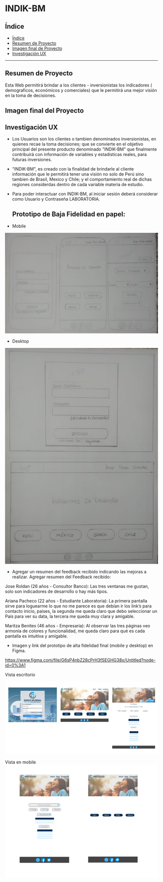 # INDIK-BM

## Índice

- [Índice](#índice)
- [Resumen de Proyecto](#preámbulo)
- [Imagen final de Proyecto](#objetivos-de-aprendizaje)
- [Investigación UX](#consideraciones-generales)

***

## Resumen de Proyecto

Esta Web permitirá brindar a los clientes - inversionistas los indicadores ( demograficos,
económicos y comerciales) que le permitirá una mejor visión en la toma de decisiones.

## Imagen final del Proyecto



## Investigación UX

  - Los Usuarios son los clientes o tambien denominados inversionistas, en quienes recae la toma decisiones; que se convierte en el objetivo principal del presente producto denominado "INDIK-BM" que finalmente contribuirá  con información de variables y estadisticas reales, para futuras inversiones.

  - "INDIK-BM", es creado con la finalidad de brindarle al cliente información  que le permitirá tener una visión no solo de Perú sino tambien de Brasil, Mexico y Chile; y el comportamiento real de dichas regiones considerdas dentro de cada variable materia de estudio.

  - Para poder interactuar con INDIK-BM, al iniciar sesión deberá considerar como Usuario y Contraseña LABORATORIA.

    ## Prototipo de Baja Fidelidad en papel:
  
  - Mobile 

  ![Prototipo en papel](imagenes/celular.jpg "Prototipo en papel")

  - Desktop

  ![Prototipo en papel](imagenes/desktop.jpg "Prototipo en papel")

  - Agregar un resumen del feedback recibido indicando las mejoras a realizar.
  Agregar resumen del Feedback recibido:

  Jose Roldan (26 años - Consultor Banco): Las tres ventanas me gustan, solo son indicadores de desarrollo o hay más tipos.

  Ariana Pacheco (22 años - Estudiante Laboratoria): La primera pantalla sirve para loguearme lo que no me parece es que debían ir los link’s para contacto inicio, países, la segunda me queda claro que debo seleccionar un País para ver su data, la tercera me queda muy clara y amigable.

  Maritza Benites (46 años - Empresaria): Al observar las tres páginas veo armonía de colores y funcionalidad, me queda claro para qué es cada pantalla es intuitiva y amigable.



  - Imagen y link del prototipo de alta fidelidad final (mobile y desktop) en 
  Figma.

https://www.figma.com/file/G6sP4nbZ28cPrH3fSEGHG38x/Untitled?node-id=0%3A1

Vista escritorio

![Prototipo en papel](imagenes/escritorio.png "Prototipo en papel")

Vista en mobile
![Prototipo en papel](imagenes/mobile.png "Prototipo en papel")